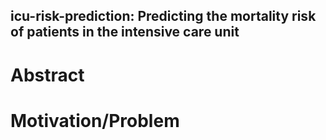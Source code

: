## icu-risk-prediction: Predicting the mortality risk of patients in the intensive care unit

# Abstract

# Motivation/Problem
